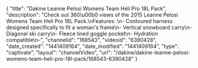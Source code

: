 {
    "title": "Dakine Leanne Pelosi Womens Team Heli Pro 18L Pack",
    "description": "Check out 360\u00b0 views of the 2015 Leanne Pelosi Womens Team Heli Pro 18L Pack.\nFeatures: \n- Contoured harness designed specifically to fit a woman's frame\n- Vertical snowboard carry\n- Diagonal ski carry\n- Fleece lined goggle pocket\n- Hydration compatible\n-",
    "channelid": "168543",
    "videoid": "6390428",
    "date_created": "1441409164",
    "date_modified": "1441409164",
    "type": "captivate",
    "layout": "channelVideo",
    "url": "\/dakine\/dakine-leanne-pelosi-womens-team-heli-pro-18l-pack\/168543-6390428"
}